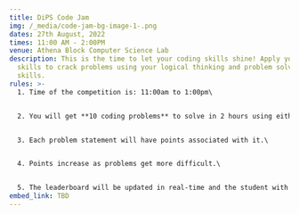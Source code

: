 ```yaml
---
title: DiPS Code Jam
img: /_media/code-jam-bg-image-1-.png
dates: 27th August, 2022
times: 11:00 AM - 2:00PM
venue: Athena Block Computer Science Lab
description: This is the time to let your coding skills shine! Apply your coding
  skills to crack problems using your logical thinking and problem solving
  skills.
rules: >-
  1. Time of the competition is: 11:00am to 1:00pm\


  2. You will get **10 coding problems** to solve in 2 hours using either **C, C++, Java, or Python.**\


  3. Each problem statement will have points associated with it.\


  4. Points increase as problems get more difficult.\


  5. The leaderboard will be updated in real-time and the student with the highest point will be the winner.
embed_link: TBD
---
```

